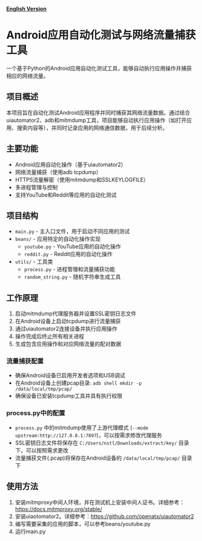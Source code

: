 [**English Version**](README.md)
# Android应用自动化测试与网络流量捕获工具

一个基于Python的Android应用自动化测试工具，能够自动执行应用操作并捕获相应的网络流量。

## 项目概述

本项目旨在自动化测试Android应用程序并同时捕获其网络流量数据。通过结合uiautomator2、adb和mitmdump工具，项目能够自动执行应用操作（如打开应用、搜索内容等），并同时记录应用的网络通信数据，用于后续分析。

## 主要功能

- Android应用自动化操作（基于uiautomator2）
- 网络流量捕获（使用adb tcpdump）
- HTTPS流量解密（使用mitmdump和SSLKEYLOGFILE）
- 多进程管理与控制
- 支持YouTube和Reddit等应用的自动化测试

## 项目结构

- `main.py` - 主入口文件，用于启动不同应用的测试
- `beans/` - 应用特定的自动化操作实现
  - `youtube.py` - YouTube应用的自动化操作
  - `reddit.py` - Reddit应用的自动化操作
- `utils/` - 工具类
  - `process.py` - 进程管理和流量捕获功能
  - `random_string.py` - 随机字符串生成工具

## 工作原理

1. 启动mitmdump代理服务器并设置SSL密钥日志文件
2. 在Android设备上启动tcpdump进行流量捕获
3. 通过uiautomator2连接设备并执行应用操作
4. 操作完成后终止所有相关进程
5. 生成包含应用操作和对应网络流量的配对数据

### 流量捕获配置
- 确保Android设备已启用开发者选项和USB调试
- 在Android设备上创建pcap目录: `adb shell mkdir -p /data/local/tmp/pcap/`
- 确保设备已安装tcpdump工具并具有执行权限

### process.py中的配置
- `process.py` 中的mitmdump使用了上游代理模式 (`--mode upstream:http://127.0.0.1:7897`)，可以按需求修改代理服务
- SSL密钥日志文件将保存在 `C:/Users/nstl/Downloads/extract/key/` 目录下，可以按照需求更改
- 流量捕获文件(.pcap)将保存在Android设备的 `/data/local/tmp/pcap/` 目录下

## 使用方法
1. 安装mitmproxy中间人环境，并在测试机上安装中间人证书。详细参考：https://docs.mitmproxy.org/stable/
2. 安装uiaotomator2。详细参考：https://github.com/openatx/uiautomator2
3. 编写需要采集的应用的脚本，可以参考beans/youtube.py
4. 运行main.py